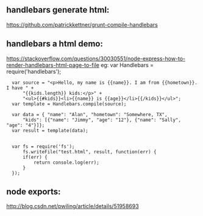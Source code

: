 ## handlebars generate html: 
 https://github.com/patrickkettner/grunt-compile-handlebars

## handlebars a html demo: 
  https://stackoverflow.com/questions/30030551/node-express-how-to-render-handlebars-html-page-to-file
    eg:
      var Handlebars = require('handlebars');

      var source = "<p>Hello, my name is {{name}}. I am from {{hometown}}. I have " +
          "{{kids.length}} kids:</p>" +
          "<ul>{{#kids}}<li>{{name}} is {{age}}</li>{{/kids}}</ul>";
      var template = Handlebars.compile(source);

      var data = { "name": "Alan", "hometown": "Somewhere, TX",
          "kids": [{"name": "Jimmy", "age": "12"}, {"name": "Sally", "age": "4"}]};
      var result = template(data);


      var fs = require('fs');
          fs.writeFile("test.html", result, function(err) {
          if(err) {
              return console.log(err);
          }
      });
## node exports:
  http://blog.csdn.net/pwiling/article/details/51958693 


